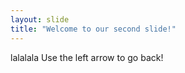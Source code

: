 ```yaml
---
layout: slide
title: "Welcome to our second slide!"
---
```

lalalala
Use the left arrow to go back!
